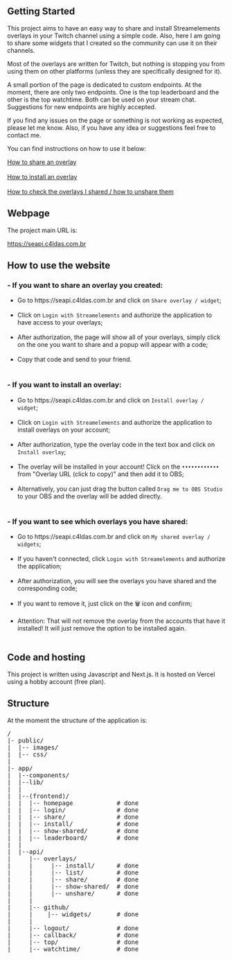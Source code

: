 <h2>Getting Started</h2>

<p>This project aims to have an easy way to share and install Streamelements overlays in your Twitch channel using a simple code. Also, here I am going to share some widgets that I created so the community can use it on their channels.</p>

<p>Most of the overlays are written for Twitch, but nothing is stopping you from using them on other platforms (unless they are specifically designed for it).</p>

<p>A small portion of the page is dedicated to custom endpoints. At the moment, there are only two endpoints. One is the top leaderboard and the other is the top watchtime. Both can be used on your stream chat. Suggestions for new endpoints are highly accepted.</p>

<p>If you find any issues on the page or something is not working as expected, please let me know. Also, if you have any idea or suggestions feel free to contact me.</p>

<p>You can find instructions on how to use it below:</p>
<a href="#--if-you-want-to-share-an-overlay-you-created">How to share an overlay</a>
<br /><br />
<a href="#--if-you-want-to-install-an-overlay">How to install an overlay</a>
<br /><br />
<a href="#--if-you-want-to-see-which-overlays-you-have-shared">How to check the overlays I shared / how to unshare them</a>

<h2>Webpage</h2>

<p>The project main URL is: </p>
<p><a href="https://seapi.c4ldas.com.br" target="_blank">https://seapi.c4ldas.com.br</a></p>

<h2>How to use the website</h2>

<h3>- If you want to share an overlay you created:</h3>
<ul>
<li>Go to https://seapi.c4ldas.com.br and click on <code>Share overlay / widget</code>;</li> <br />
<li>Click on <code>Login with Streamelements</code> and authorize the application to have access to your overlays;</li><br />
<li>After authorization, the page will show all of your overlays, simply click on the one you want to share and a popup will appear with a code;</li><br />
<li>Copy that code and send to your friend.</li><br />
</ul>

<h3>- If you want to install an overlay:</h3>
<ul>
  <li>Go to https://seapi.c4ldas.com.br and click on <code>Install overlay / widget</code>;</li><br />
  <li>Click on <code>Login with Streamelements</code> and authorize the application to install overlays on your account;</li><br />
  <li>After authorization, type the overlay code in the text box and click on <code>Install overlay</code>;</li><br />
  <li>The overlay will be installed in your account! Click on the <code>••••••••••••</code> from "Overlay URL (click to copy)" and then add it to OBS;</li> <br />
  <li>Alternatively, you can just drag the button called <code>Drag me to OBS Studio</code> to your OBS and the overlay will be added directly.</li><br />
</ul>

<h3>- If you want to see which overlays you have shared:</h3>
<ul>
  <li>Go to https://seapi.c4ldas.com.br and click on <code>My shared overlay / widgets</code>;</li><br />
  <li>If you haven't connected, click <code>Login with Streamelements</code> and authorize the application;</li><br />
  <li>After authorization, you will see the overlays you have shared and the corresponding code;</li><br />
  <li>If you want to remove it, just click on the 🗑️ icon and confirm;</li><br />
  <li>Attention: That will not remove the overlay from the accounts that have it installed! It will just remove the option to be installed again.</li><br />
</ul>
  
<h2>Code and hosting</h2>

<p>This project is written using Javascript and Next.js. It is hosted on Vercel using a hobby account (free plan).</p>

<h2>Structure</h2>

At the moment the structure of the application is:

<pre>
/
|- public/
|  |-- images/
|  |-- css/
|
|- app/
|  |--components/
|  |--lib/                    
|  |
|  |--(frontend)/
|  |  |-- homepage            # done
|  |  |-- login/              # done
|  |  |-- share/              # done
|  |  |-- install/            # done
|  |  |-- show-shared/        # done
|  |  |-- leaderboard/        # done
|  |  
|  |--api/
|     |-- overlays/
|     |     |-- install/      # done
|     |     |-- list/         # done
|     |     |-- share/        # done
|     |     |-- show-shared/  # done
|     |     |-- unshare/      # done
|     |
|     |-- github/
|     |    |-- widgets/       # done
|     | 
|     |-- logout/             # done
|     |-- callback/           # done
|     |-- top/                # done
|     |-- watchtime/          # done
</pre>
